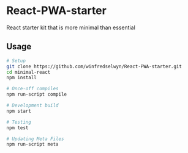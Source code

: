 <!-- TITLE/ -->

<h1>React-PWA-starter</h1>

<!-- /TITLE -->



<!-- DESCRIPTION/ -->

React starter kit that is more minimal than essential

<!-- /DESCRIPTION -->


## Usage

``` bash
# Setup
git clone https://github.com/winfredselwyn/React-PWA-starter.git
cd minimal-react
npm install

# Once-off compiles
npm run-script compile

# Development build
npm start

# Testing
npm test

# Updating Meta Files
npm run-script meta
```